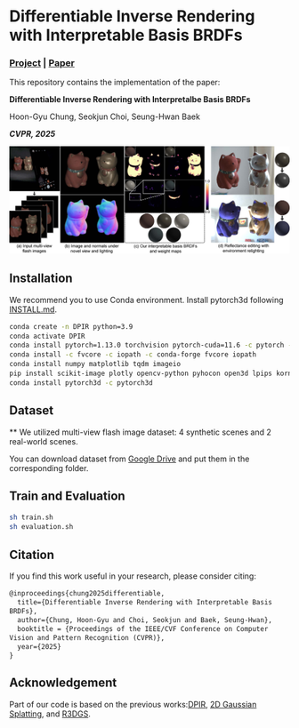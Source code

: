 # Differentiable Inverse Rendering with Interpretable Basis BRDFs

### [Project](https://hg-chung.github.io/Interpretable-Inverse-Rendering/) | [Paper](https://arxiv.org/pdf/2411.17994)

This repository contains the implementation of the paper:

**Differentiable Inverse Rendering with Interpretalbe Basis BRDFs**

Hoon-Gyu Chung, Seokjun Choi, Seung-Hwan Baek

***CVPR, 2025***

<p align="center">
    <img src='docs/teaser.jpg' width="800">
</p>

## Installation
We recommend you to use Conda environment. Install pytorch3d following [INSTALL.md](https://github.com/facebookresearch/pytorch3d/blob/main/INSTALL.md).

```bash
conda create -n DPIR python=3.9
conda activate DPIR
conda install pytorch=1.13.0 torchvision pytorch-cuda=11.6 -c pytorch -c nvidia
conda install -c fvcore -c iopath -c conda-forge fvcore iopath
conda install numpy matplotlib tqdm imageio
pip install scikit-image plotly opencv-python pyhocon open3d lpips kornia icecream
conda install pytorch3d -c pytorch3d
```

## Dataset
** We utilized multi-view flash image dataset: 4 synthetic scenes and 2 real-world scenes.

You can download dataset from [Google Drive](https://drive.google.com/file/d/19LqWRkkIklB0TCjjBxnTwLQ4HUI4lu32/view) and put them in the corresponding folder.

## Train and Evaluation
```bash
sh train.sh
sh evaluation.sh
```

## Citation
If you find this work useful in your research, please consider citing: 
```
@inproceedings{chung2025differentiable,
  title={Differentiable Inverse Rendering with Interpretable Basis BRDFs},
  author={Chung, Hoon-Gyu and Choi, Seokjun and Baek, Seung-Hwan},
  booktitle = {Proceedings of the IEEE/CVF Conference on Computer Vision and Pattern Recognition (CVPR)},
  year={2025}
}
```
## Acknowledgement
Part of our code is based on the previous works:[DPIR](https://hg-chung.github.io/DPIR/), [2D Gaussian Splatting](https://surfsplatting.github.io/), and [R3DGS](https://nju-3dv.github.io/projects/Relightable3DGaussian/).
